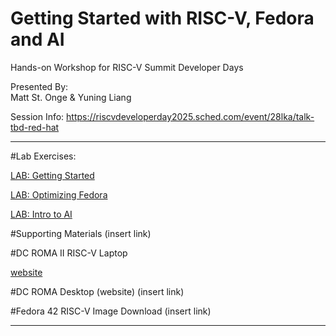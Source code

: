 # Getting Started with RISC-V, Fedora and AI
Hands-on Workshop for RISC-V Summit Developer Days 

Presented By:  
Matt St. Onge
&
Yuning Liang

Session Info:
https://riscvdeveloperday2025.sched.com/event/28lka/talk-tbd-red-hat 

--------------------------------------------------------------------

#Lab Exercises:

[LAB: Getting Started](https://github.com/mattstonge/riscv_summit_devdays_fedora_AI_workshop/blob/main/riscv-workshop.md) 

[LAB: Optimizing Fedora]()

[LAB: Intro to AI]()


#Supporting Materials
(insert link)

#DC ROMA II RISC-V Laptop

[website](https://deepcomputing.io/product/dc-roma-risc-v-laptop-ii) 


#DC ROMA Desktop (website)
(insert link)


#Fedora 42 RISC-V Image Download
(insert link)

--------------------------------------------------------------------
